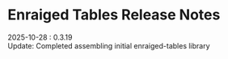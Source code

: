 # Enraiged Tables Release Notes

2025-10-28 : 0.3.19  
Update: Completed assembling initial enraiged-tables library
